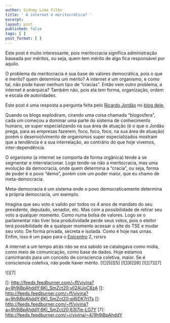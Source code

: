 ```yaml
---
author: Sidney Lima Filho
title: ' A internet é meritocrática? '
excerpt:
layout: post
published: false
tags: [ ]
post_format: [ ]
---
```

Este post é muito interessante, pois meritocracia significa administração baseada por méritos, ou seja, quem tem mérito de algo fica responsável por aquilo. 

O problema da meritocracia é sua base de valores democrática, pois o que é merito? quem determina um mérito? A internet é um organismo, e como tal, não pode haver nenhum tipo de “cracias”. Então vem outro problema, a internet é anárquica? Também não, pois ela tem forma, organização, ordem e escala de autoridades.

Este post é uma resposta a pergunta feita pelo [Ricardo Jordão][1] no [blog dele][2],

Quando os blogs explodiram, cirando uma coisa chamada “blogosfera”, cada um começou a dominar uma parte do sistema de conhecimento humano, se super especializando na sua área de atuação (é o que o Jordão prega, para as empresas fazerem, foco, foco, foco, na sua área de atuação) porém o desenvolvimento de organismos super especializados mostram que a tendência é a sua interrelação, ao contrário do que hoje vivemos, inter-dependência.

O organismo (a internet se comporta de forma orgânica) tende a se segmentar e interrelacionar. Logo tende-se não a meritocracia, mas uma evolução da democracia, onde quem determina a “cracia”, ou seja, forma de poder é o povo “demo”, porém com um poder maior, que eu chamo de meta-democracia.

Meta-democracia é um sistema onde o povo democraticamente determina a própria democracia, um exemplo.

Imagina que seu voto é valido por todos os 4 anos de mandato do seu presidente, deputado, senador, etc. Mas com a possibilidade de retirar seu voto a qualquer momento. Como numa bolsa de valores. Logo se o parlamentar não tiver boa produtividade perde seus votos, pois o eleitor terá possibilidade de a qualquer momento acessar o site do TSE e mudar seu voto. De forma privada, secreta e isolada. Como é hoje nas urnas. Enfim, isso é um papo para o [Epicentro][3] 2, rsrsrs

A internet a um tempo atrás não se era sabido se catalogava como midia, como meio de comunicação, como base de dados. Hoje estamos caminhando para um conceito de consciencia coletiva, maior. Se é consciencia coletiva, não pode haver mérito. [![][5]</img>][5] [![][6]</img>][6] [![][7]</img>][7] 

![][7]

 [1]: http://twitter.com/bizrevolution
 [2]: http://bizrevolution.typepad.com/bizrevolution/2009/05/internet.html
 [3]: http://www.oepicentro.com.br
 []: http://feeds.feedburner.com/~ff/vivina?a=9h9iBpAhddY:6KI_SmZct20:yIl2AUoC8zA
 []: http://feeds.feedburner.com/~ff/vivina?a=9h9iBpAhddY:6KI_SmZct20:qj6IDK7rITs
 []: http://feeds.feedburner.com/~ff/vivina?a=9h9iBpAhddY:6KI_SmZct20:63t7Ie-LG7Y
 [7]: http://feeds.feedburner.com/~r/vivina/~4/9h9iBpAhddY